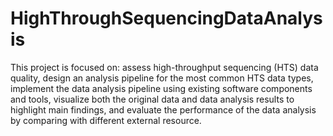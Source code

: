 # HighThroughSequencingDataAnalysis
This project is focused on: assess high-throughput sequencing (HTS) data quality, design an analysis pipeline for the most common HTS data types, implement the data analysis pipeline using existing software components and tools, visualize both the original data and data analysis results to highlight main findings, and evaluate the performance of the data analysis by comparing with different external resource.
